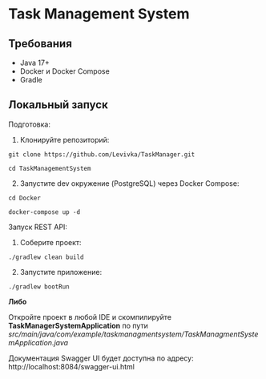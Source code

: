 
# Task Management System

## Требования
- Java 17+
- Docker и Docker Compose
- Gradle

## Локальный запуск
Подготовка:
1. Клонируйте репозиторий:
```
git clone https://github.com/Levivka/TaskManager.git
```
```
cd TaskManagementSystem
```

2. Запустите dev окружение (PostgreSQL) через Docker Compose:
```
cd Docker
```
```
docker-compose up -d
```
Запуск REST API:
1. Соберите проект:
```
./gradlew clean build
```

2. Запустите приложение:
```
./gradlew bootRun
```
**Либо**

Откройте проект в любой IDE и скомпилируйте **TaskManagerSystemApplication** по пути _src/main/java/com/example/taskmanagmentsystem/TaskManagmentSystemApplication.java_



Документация Swagger UI будет доступна по адресу: http://localhost:8084/swagger-ui.html
